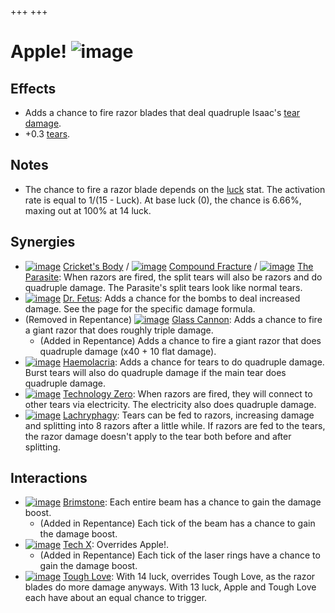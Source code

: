 +++
+++

 # Apple! ![image](/image/Apple!.png) 

Effects
---------


* Adds a chance to fire razor blades that deal quadruple Isaac's [tear damage](/wiki/Damage "Damage").
* +0.3 [tears](/wiki/Tears "Tears").


Notes
-------


* The chance to fire a razor blade depends on the [luck](/wiki/Luck "Luck") stat. The activation rate is equal to 1/(15 - Luck). At base luck (0), the chance is 6.66%, maxing out at 100% at 14 luck.


Synergies
-----------


* [![image](/image/Cricket%27s_Body.png)](/wiki/Cricket%27s_Body "Cricket's Body") [Cricket's Body](/wiki/Cricket%27s_Body "Cricket's Body") / [![image](/image/Compound_Fracture.png)](/wiki/Compound_Fracture "Compound Fracture") [Compound Fracture](/wiki/Compound_Fracture "Compound Fracture") / [![image](/image/The_Parasite.png)](/wiki/The_Parasite "The Parasite") [The Parasite](/wiki/The_Parasite "The Parasite"): When razors are fired, the split tears will also be razors and do quadruple damage. The Parasite's split tears look like normal tears.
* [![image](/image/Dr._Fetus.png)](/wiki/Dr._Fetus "Dr. Fetus") [Dr. Fetus](/wiki/Dr._Fetus "Dr. Fetus"): Adds a chance for the bombs to deal increased damage. See the page for the specific damage formula.
* (Removed in Repentance) [![image](/image/Glass_Cannon.png)](/wiki/Glass_Cannon "Glass Cannon") [Glass Cannon](/wiki/Glass_Cannon "Glass Cannon"): Adds a chance to fire a giant razor that does roughly triple damage.
	+ (Added in Repentance) Adds a chance to fire a giant razor that does quadruple damage (x40 + 10 flat damage).
* [![image](/image/Haemolacria.png)](/wiki/Haemolacria "Haemolacria") [Haemolacria](/wiki/Haemolacria "Haemolacria"): Adds a chance for tears to do quadruple damage. Burst tears will also do quadruple damage if the main tear does quadruple damage.
* [![image](/image/Technology_Zero.png)](/wiki/Technology_Zero "Technology Zero") [Technology Zero](/wiki/Technology_Zero "Technology Zero"): When razors are fired, they will connect to other tears via electricity. The electricity also does quadruple damage.
* [![image](/image/Lachryphagy.png)](/wiki/Lachryphagy "Lachryphagy") [Lachryphagy](/wiki/Lachryphagy "Lachryphagy"): Tears can be fed to razors, increasing damage and splitting into 8 razors after a little while. If razors are fed to the tears, the razor damage doesn't apply to the tear both before and after splitting.


Interactions
--------------


* [![image](/image/Brimstone.png)](/wiki/Brimstone "Brimstone") [Brimstone](/wiki/Brimstone "Brimstone"): Each entire beam has a chance to gain the damage boost.
	+ (Added in Repentance) Each tick of the beam has a chance to gain the damage boost.
* [![image](/image/Tech_X.png)](/wiki/Tech_X "Tech X") [Tech X](/wiki/Tech_X "Tech X"): Overrides Apple!.
	+ (Added in Repentance) Each tick of the laser rings have a chance to gain the damage boost.
* [![image](/image/Tough_Love.png)](/wiki/Tough_Love "Tough Love") [Tough Love](/wiki/Tough_Love "Tough Love"): With 14 luck, overrides Tough Love, as the razor blades do more damage anyways. With 13 luck, Apple and Tough Love each have about an equal chance to trigger.


